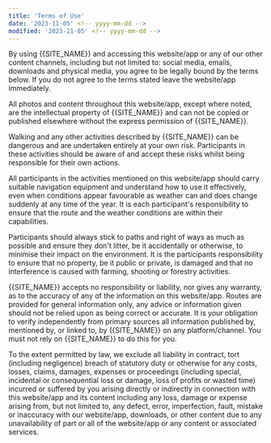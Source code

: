 ```yaml
---
title: 'Terms of Use'
date: '2023-11-05' <!-- yyyy-mm-dd -->
modified: '2023-11-05' <!-- yyyy-mm-dd -->
---
```


By using {{SITE_NAME}} and accessing this website/app or any of our other content channels, including but not limited to: social media, emails, downloads and physical media, you agree to be legally bound by the terms below. If you do not agree to the terms stated leave the website/app immediately.

All photos and content throughout this website/app, except where noted, are the intellectual property of {{SITE_NAME}} and can not be copied or published elsewhere without the express permission of {{SITE_NAME}}.

Walking and any other activities described by {{SITE_NAME}} can be dangerous and are undertaken entirely at your own risk. Participants in these activities should be aware of and accept these risks whilst being responsible for their own actions.

All participants in the activities mentioned on this website/app should carry suitable navigation equipment and understand how to use it effectively, even when conditions appear favourable as weather can and does change suddenly at any time of the year. It is each participant's responsibility to ensure that the route and the weather conditions are within their capabilities.

Participants should always stick to paths and right of ways as much as possible and ensure they don't litter, be it accidentally or otherwise, to minimise their impact on the environment. It is the participants responsibility to ensure that no property, be it public or private, is damaged and that no interference is caused with farming, shooting or forestry activities.

{{SITE_NAME}} accepts no responsibility or liability, nor gives any warranty, as to the accuracy of any of the information on this website/app. Routes are provided for general information only, any advice or information given should not be relied upon as being correct or accurate. It is your obligation to verify independently from primary sources all information published by, mentioned by, or linked to, by {{SITE_NAME}} on any platform/channel. You must not rely on {{SITE_NAME}} to do this for you.

To the extent permitted by law, we exclude all liability in contract, tort (including negligence) breach of statutory duty or otherwise for any costs, losses, claims, damages, expenses or proceedings (including special, incidental or consequential loss or damage, loss of profits or wasted time) incurred or suffered by you arising directly or indirectly in connection with this website/app and its content including any loss, damage or expense arising from, but not limited to, any defect, error, imperfection, fault, mistake or inaccuracy with our website/app, downloads, or other content due to any unavailability of part or all of the website/app or any content or associated services.
